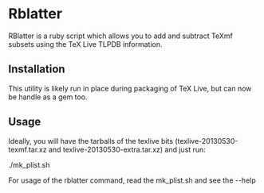 # Rblatter

RBlatter is a ruby script which allows you to add and subtract TeXmf
subsets using the TeX Live TLPDB information. 

## Installation

This utility is likely run in place during packaging of TeX Live,
but can now be handle as a gem too.

## Usage

Ideally, you will have the tarballs of the texlive bits 
(texlive-20130530-texmf.tar.xz and texlive-20130530-extra.tar.xz)
and just run:

  ./mk_plist.sh

For usage of the rblatter command, read the mk_plist.sh and see the --help


